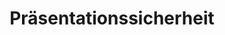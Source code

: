 ---
title: Präsentationssicherheit
type: docs
weight: 60
url: /de/python-net/presentation-security/
---